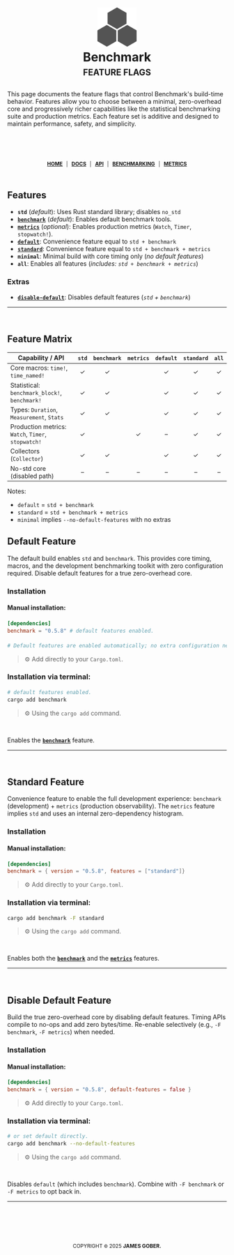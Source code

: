 <h1 align="center">
    <img width="90px" height="auto" src="https://raw.githubusercontent.com/jamesgober/jamesgober/main/media/icons/hexagon-3.svg" alt="Triple Hexagon">
    <br>
    <b>Benchmark</b>
    <br>
    <sub>
        <sup>FEATURE FLAGS</sup>
    </sub>
    <br>
</h1>

<p>
    This page documents the feature flags that control Benchmark's build-time behavior. Features allow you to choose between a minimal, zero-overhead core and progressively richer capabilities like the statistical benchmarking suite and production metrics.
    Each feature set is additive and designed to maintain performance, safety, and simplicity.
</p>

<br><br>

<div align="center">
    <h2></h2>
    <sup>
    <a href="../../README.md" title="Project Home"><b>HOME</b></a>
    <span>&nbsp;│&nbsp;</span>
    <a href="../README.md" title="Project Documentation"><b>DOCS</b></a>
    <span>&nbsp;│&nbsp;</span>
    <a href="../API.md" title="API Reference"><b>API</b></a>
    <span>&nbsp;│&nbsp;</span>
    <a href="../BENCHMARK.md" title="Benchmark Suite"><b>BENCHMARKING</b></a>
    <span>&nbsp;│&nbsp;</span>
    <a href="../METRICS.md" title="Performance Metrics"><b>METRICS</b></a>
    </sup>
</div>

<br>

## Features
- **`std`** (*default*): Uses Rust standard library; disables `no_std`
- [**`benchmark`**](./BENCHMARK.md) (*default*): Enables default benchmark tools.
- [**`metrics`**](./METRICS.md) (*optional*): Enables production metrics (`Watch`, `Timer`, `stopwatch!`).
- [**`default`**](#default-feature): Convenience feature equal to `std + benchmark`
- [**`standard`**](#standard-feature): Convenience feature equal to `std + benchmark + metrics`
- **`minimal`**: Minimal build with core timing only (*no default features*)
- **`all`**: Enables all features (*includes: `std + benchmark + metrics`*)

### Extras
- [**`disable-default`**](#disable-default-feature): Disables default features (*`std` + `benchmark`*)

<hr>
<br>

## Feature Matrix

| Capability / API                  | `std` | `benchmark` | `metrics` | `default` | `standard` | `all` |
|-----------------------------------|:-----:|:-----------:|:---------:|:---------:|:----------:|:-----:|
| Core macros: `time!`, `time_named!` |  ✓   |      ✓      |           |     ✓     |     ✓      |   ✓   |
| Statistical: `benchmark_block!`, `benchmark!` |  ✓ | ✓ |           | ✓ | ✓ | ✓ |
| Types: `Duration`, `Measurement`, `Stats` | ✓ | ✓ |           | ✓ | ✓ | ✓ |
| Production metrics: `Watch`, `Timer`, `stopwatch!` | ✓ |           |    ✓    |     –     |     ✓      |   ✓   |
| Collectors (`Collector`)          |  ✓   |      ✓      |           |     ✓     |     ✓      |   ✓   |
| No-std core (disabled path)       |  –    |      –      |    –      |     –     |     –      |   –   |

Notes:
- `default` = `std + benchmark`
- `standard` = `std + benchmark + metrics`
- `minimal` implies `--no-default-features` with no extras


<!-- DEFAULT FEATURE
############################################# -->
<h2 id="default-feature">Default Feature</h2>
<p>
    The default build enables <code>std</code> and <code>benchmark</code>. This provides core timing, macros, and the development benchmarking toolkit with zero configuration required.
    Disable default features for a true zero-overhead core.
    
</p>

### Installation
#### Manual installation:
```toml
[dependencies]
benchmark = "0.5.8" # default features enabled.

# Default features are enabled automatically; no extra configuration needed.
```
> ⚙️ Add directly to your `Cargo.toml`.


### Installation via terminal:
```bash
# default features enabled.
cargo add benchmark
```
> ⚙️ Using the `cargo add` command.

<br>

Enables the [**`benchmark`**](./BENCHMARK.md) feature.


<hr>
<br>

<!-- STANDARD FEATURE
############################################# -->
<h2 id="standard-feature">Standard Feature</h2>
<p>
    Convenience feature to enable the full development experience: <code>benchmark</code> (development) + <code>metrics</code> (production observability).
    The <code>metrics</code> feature implies <code>std</code> and uses an internal zero-dependency histogram.
</p>

### Installation
#### Manual installation:
```toml
[dependencies]
benchmark = { version = "0.5.8", features = ["standard"]}
```
> ⚙️ Add directly to your `Cargo.toml`.


### Installation via terminal:
```bash
cargo add benchmark -F standard
```
> ⚙️ Using the `cargo add` command.

<br>

Enables both the [**`benchmark`**](./BENCHMARK.md) and the [**`metrics`**](./METRICS.md) features.


<hr>
<br>

<!-- DISABLE DEFAULT FEATURE
############################################# -->
<h2 id="disable-default-feature">Disable Default Feature</h2>
<p>
    Build the true zero-overhead core by disabling default features. Timing APIs compile to no-ops and add zero bytes/time.
    Re-enable selectively (e.g., <code>-F benchmark</code>, <code>-F metrics</code>) when needed.
</p>

### Installation
#### Manual installation:
```toml
[dependencies]
benchmark = { version = "0.5.8", default-features = false }
```
> ⚙️ Add directly to your `Cargo.toml`.


### Installation via terminal:
```bash
# or set default directly. 
cargo add benchmark --no-default-features
```
> ⚙️ Using the `cargo add` command.

<br>

Disables <code>default</code> (which includes <code>benchmark</code>). Combine with <code>-F benchmark</code> or <code>-F metrics</code> to opt back in.


<hr>
<br>


<!-- NONE FEATURE: Removed. Use --no-default-features instead. -->


<br>

<!--
:: COPYRIGHT
============================================================================ -->
<div align="center">
  <br>
  <h2></h2>
  <sup>COPYRIGHT <small>&copy;</small> 2025 <strong>JAMES GOBER.</strong></sup>
</div>